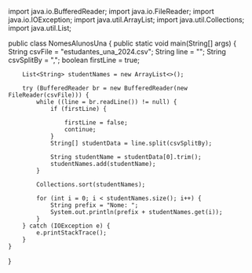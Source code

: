 import java.io.BufferedReader;
import java.io.FileReader;
import java.io.IOException;
import java.util.ArrayList;
import java.util.Collections;
import java.util.List;

public class NomesAlunosUna {
    public static void main(String[] args) {
        String csvFile = "estudantes_una_2024.csv";
        String line = "";
        String csvSplitBy = ",";
        boolean firstLine = true;

        List<String> studentNames = new ArrayList<>();

        try (BufferedReader br = new BufferedReader(new FileReader(csvFile))) {
            while ((line = br.readLine()) != null) {
                if (firstLine) {

                    firstLine = false;
                    continue;
                }
                String[] studentData = line.split(csvSplitBy);
              
                String studentName = studentData[0].trim();
                studentNames.add(studentName);
            }

            Collections.sort(studentNames);

            for (int i = 0; i < studentNames.size(); i++) {
                String prefix = "Nome: ";
                System.out.println(prefix + studentNames.get(i));
            }
        } catch (IOException e) {
            e.printStackTrace();
        }
    }
}
